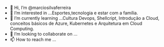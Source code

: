 - 👋 Hi, I’m @marciosilvaferreira
- 👀 I’m interested in ...Esportes,tecnologia e estar com a  família.
- 🌱 I’m currently learning ...Cultura Devops, Shellcript, Introdução a Cloud, conceitos básicos de Azure, Kubernetes e Arquitetura em Cloud Computing.
- 💞️ I’m looking to collaborate on ...
- 📫 How to reach me ...

<!---
marciosilvaferreira/marciosilvaferreira is a ✨ special ✨ repository because its `README.md` (this file) appears on your GitHub profile.
You can click the Preview link to take a look at your changes.
--->
